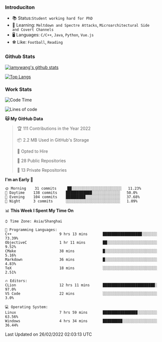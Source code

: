 ### Introduciton

- 📚 Status:`Student working hard for PhD`
- 🔎 Learning: `Meltdown and Spectre Attacks`, `Microarchitectural Side and Covert Channels`
- 🖥️ Languages: `C/C++`, `Java`, `Python`, `Vue.js`
- ⚽ Like: `Football`, `Reading`

### Github Stats

[![iamywang's github stats](https://github-readme-stats.vercel.app/api?username=iamywang&count_private=true&show_icons=true)]()

[![Top Langs](https://github-readme-stats.vercel.app/api/top-langs/?username=iamywang&layout=compact)]()

### Work Stats

<!--START_SECTION:waka-->
![Code Time](http://img.shields.io/badge/Code%20Time-120%20hrs%2040%20mins-blue)

![Lines of code](https://img.shields.io/badge/From%20Hello%20World%20I%27ve%20Written-852%20Thousand%20lines%20of%20code-blue)

**🐱 My GitHub Data** 

> 🏆 111 Contributions in the Year 2022
 > 
> 📦 2.2 MB Used in GitHub's Storage 
 > 
> 💼 Opted to Hire
 > 
> 📜 28 Public Repositories 
 > 
> 🔑 13 Private Repositories  
 > 
**I'm an Early 🐤** 

```text
🌞 Morning    31 commits     ██░░░░░░░░░░░░░░░░░░░░░░░   11.23% 
🌆 Daytime    138 commits    ████████████░░░░░░░░░░░░░   50.0% 
🌃 Evening    104 commits    █████████░░░░░░░░░░░░░░░░   37.68% 
🌙 Night      3 commits      ░░░░░░░░░░░░░░░░░░░░░░░░░   1.09%

```


📊 **This Week I Spent My Time On** 

```text
⌚︎ Time Zone: Asia/Shanghai

💬 Programming Languages: 
C++                      9 hrs 13 mins       ██████████████████░░░░░░░   73.39% 
ObjectiveC               1 hr 11 mins        ██░░░░░░░░░░░░░░░░░░░░░░░   9.52% 
CMake                    38 mins             █░░░░░░░░░░░░░░░░░░░░░░░░   5.16% 
Markdown                 36 mins             █░░░░░░░░░░░░░░░░░░░░░░░░   4.83% 
TeX                      18 mins             ░░░░░░░░░░░░░░░░░░░░░░░░░   2.51%

🔥 Editors: 
CLion                    12 hrs 11 mins      ████████████████████████░   97.0% 
VS Code                  22 mins             ░░░░░░░░░░░░░░░░░░░░░░░░░   3.0%

💻 Operating System: 
Linux                    7 hrs 59 mins       ████████████████░░░░░░░░░   63.56% 
Windows                  4 hrs 34 mins       █████████░░░░░░░░░░░░░░░░   36.44%

```


 Last Updated on 26/02/2022 02:03:13 UTC
<!--END_SECTION:waka-->
